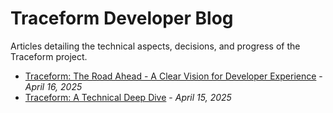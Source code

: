 # Traceform Developer Blog

Articles detailing the technical aspects, decisions, and progress of the Traceform project.

- [Traceform: The Road Ahead - A Clear Vision for Developer Experience](./2025-04-16-traceform-devto-announcement.md) - *April 16, 2025*
- [Traceform: A Technical Deep Dive](./2025-04-15-traceform-technical-deep-dive.md) - *April 15, 2025*
